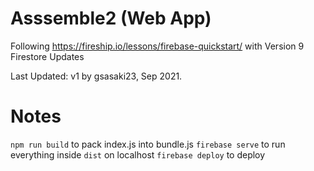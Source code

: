 # Asssemble2 (Web App)
Following https://fireship.io/lessons/firebase-quickstart/ with Version 9 Firestore Updates

Last Updated: v1 by gsasaki23, Sep 2021.

# Notes
`npm run build` to pack index.js into bundle.js
`firebase serve` to run everything inside `dist` on localhost
`firebase deploy` to deploy